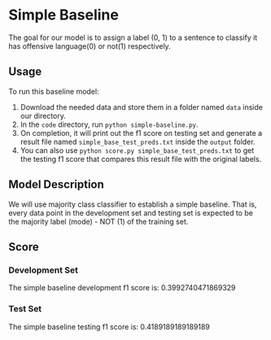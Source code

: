 # Simple Baseline
The goal for our model is to assign a label (0, 1) to a sentence to classify it has offensive language(0) or not(1) respectively.

## Usage
To run this baseline model:
1. Download the needed data and store them in a folder named `data` inside our directory.
2. In the `code` directory, run `python simple-baseline.py`.
3. On completion, it will print out the f1 score on testing set and generate a result file named `simple_base_test_preds.txt` inside the `output` folder.
4. You can also use `python score.py simple_base_test_preds.txt` to get the testing f1 score that compares this result file with the original labels.

## Model Description
We will use majority class classifier to establish a simple baseline. That is, every data point in the development set and testing set is expected to be the majority label (mode) - NOT (1) of the training set.

## Score

### Development Set
The simple baseline development f1 score is: 0.3992740471869329

### Test Set
The simple baseline testing f1 score is: 0.4189189189189189
